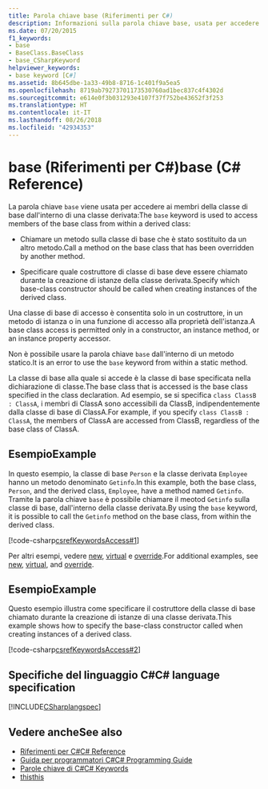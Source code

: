 ```yaml
---
title: Parola chiave base (Riferimenti per C#)
description: Informazioni sulla parola chiave base, usata per accedere ai membri della classe di base dall'interno di una classe derivata in C#.
ms.date: 07/20/2015
f1_keywords:
- base
- BaseClass.BaseClass
- base_CSharpKeyword
helpviewer_keywords:
- base keyword [C#]
ms.assetid: 8b645dbe-1a33-49b8-8716-1c401f9a5ea5
ms.openlocfilehash: 8719ab79273701173530760ad1bec837c4f4302d
ms.sourcegitcommit: e614e0f3b031293e4107f37f752be43652f3f253
ms.translationtype: HT
ms.contentlocale: it-IT
ms.lasthandoff: 08/26/2018
ms.locfileid: "42934353"
---
```

# <a name="base-c-reference"></a><span data-ttu-id="eb9d7-103">base (Riferimenti per C#)</span><span class="sxs-lookup"><span data-stu-id="eb9d7-103">base (C# Reference)</span></span>

<span data-ttu-id="eb9d7-104">La parola chiave `base` viene usata per accedere ai membri della classe di base dall'interno di una classe derivata:</span><span class="sxs-lookup"><span data-stu-id="eb9d7-104">The `base` keyword is used to access members of the base class from within a derived class:</span></span>

- <span data-ttu-id="eb9d7-105">Chiamare un metodo sulla classe di base che è stato sostituito da un altro metodo.</span><span class="sxs-lookup"><span data-stu-id="eb9d7-105">Call a method on the base class that has been overridden by another method.</span></span>

- <span data-ttu-id="eb9d7-106">Specificare quale costruttore di classe di base deve essere chiamato durante la creazione di istanze della classe derivata.</span><span class="sxs-lookup"><span data-stu-id="eb9d7-106">Specify which base-class constructor should be called when creating instances of the derived class.</span></span>

<span data-ttu-id="eb9d7-107">Una classe di base di accesso è consentita solo in un costruttore, in un metodo di istanza o in una funzione di accesso alla proprietà dell'istanza.</span><span class="sxs-lookup"><span data-stu-id="eb9d7-107">A base class access is permitted only in a constructor, an instance method, or an instance property accessor.</span></span>

<span data-ttu-id="eb9d7-108">Non è possibile usare la parola chiave `base` dall'interno di un metodo statico.</span><span class="sxs-lookup"><span data-stu-id="eb9d7-108">It is an error to use the `base` keyword from within a static method.</span></span>

<span data-ttu-id="eb9d7-109">La classe di base alla quale si accede è la classe di base specificata nella dichiarazione di classe.</span><span class="sxs-lookup"><span data-stu-id="eb9d7-109">The base class that is accessed is the base class specified in the class declaration.</span></span> <span data-ttu-id="eb9d7-110">Ad esempio, se si specifica `class ClassB : ClassA`, i membri di ClassA sono accessibili da ClassB, indipendentemente dalla classe di base di ClassA.</span><span class="sxs-lookup"><span data-stu-id="eb9d7-110">For example, if you specify `class ClassB : ClassA`, the members of ClassA are accessed from ClassB, regardless of the base class of ClassA.</span></span>

## <a name="example"></a><span data-ttu-id="eb9d7-111">Esempio</span><span class="sxs-lookup"><span data-stu-id="eb9d7-111">Example</span></span>

<span data-ttu-id="eb9d7-112">In questo esempio, la classe di base `Person` e la classe derivata `Employee` hanno un metodo denominato `Getinfo`.</span><span class="sxs-lookup"><span data-stu-id="eb9d7-112">In this example, both the base class, `Person`, and the derived class, `Employee`, have a method named `Getinfo`.</span></span> <span data-ttu-id="eb9d7-113">Tramite la parola chiave `base` è possibile chiamare il meotod `Getinfo` sulla classe di base, dall'interno della classe derivata.</span><span class="sxs-lookup"><span data-stu-id="eb9d7-113">By using the `base` keyword, it is possible to call the `Getinfo` method on the base class, from within the derived class.</span></span>

[!code-csharp[csrefKeywordsAccess#1](~/samples/snippets/csharp/VS_Snippets_VBCSharp/csrefKeywordsAccess/CS/csrefKeywordsAccess.cs#1)]

<span data-ttu-id="eb9d7-114">Per altri esempi, vedere [new](../../../csharp/language-reference/keywords/new.md), [virtual](../../../csharp/language-reference/keywords/virtual.md) e [override](../../../csharp/language-reference/keywords/override.md).</span><span class="sxs-lookup"><span data-stu-id="eb9d7-114">For additional examples, see [new](../../../csharp/language-reference/keywords/new.md), [virtual](../../../csharp/language-reference/keywords/virtual.md), and [override](../../../csharp/language-reference/keywords/override.md).</span></span>

## <a name="example"></a><span data-ttu-id="eb9d7-115">Esempio</span><span class="sxs-lookup"><span data-stu-id="eb9d7-115">Example</span></span>

<span data-ttu-id="eb9d7-116">Questo esempio illustra come specificare il costruttore della classe di base chiamato durante la creazione di istanze di una classe derivata.</span><span class="sxs-lookup"><span data-stu-id="eb9d7-116">This example shows how to specify the base-class constructor called when creating instances of a derived class.</span></span>

[!code-csharp[csrefKeywordsAccess#2](~/samples/snippets/csharp/VS_Snippets_VBCSharp/csrefKeywordsAccess/CS/csrefKeywordsAccess.cs#2)]

## <a name="c-language-specification"></a><span data-ttu-id="eb9d7-117">Specifiche del linguaggio C#</span><span class="sxs-lookup"><span data-stu-id="eb9d7-117">C# language specification</span></span>

[!INCLUDE[CSharplangspec](~/includes/csharplangspec-md.md)]

## <a name="see-also"></a><span data-ttu-id="eb9d7-118">Vedere anche</span><span class="sxs-lookup"><span data-stu-id="eb9d7-118">See also</span></span>

- [<span data-ttu-id="eb9d7-119">Riferimenti per C#</span><span class="sxs-lookup"><span data-stu-id="eb9d7-119">C# Reference</span></span>](../../../csharp/language-reference/index.md)  
- [<span data-ttu-id="eb9d7-120">Guida per programmatori C#</span><span class="sxs-lookup"><span data-stu-id="eb9d7-120">C# Programming Guide</span></span>](../../../csharp/programming-guide/index.md)  
- [<span data-ttu-id="eb9d7-121">Parole chiave di C#</span><span class="sxs-lookup"><span data-stu-id="eb9d7-121">C# Keywords</span></span>](../../../csharp/language-reference/keywords/index.md)  
- [<span data-ttu-id="eb9d7-122">this</span><span class="sxs-lookup"><span data-stu-id="eb9d7-122">this</span></span>](../../../csharp/language-reference/keywords/this.md)